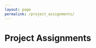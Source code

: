 ```yaml
---
layout: page
permalink: /project_assignments/
---
```


# Project Assignments

<!-- ## CGI Member Management System 
- Ian Carrillo
- Aleksandar Smith
- Miles Hamilton
- Ron Jiang
- POC: Anastasia Mokhon

## GenAI-powered Customer 360° View 
- Sean Lord
- Ellie Covitz
- Aryan Gaikwad
- POC: Praveen Sone

## Integrating MuJoCo Physics Simulator with FEAGI for Real-Time Neuromorphic Control of Simulated Robots 
- Deekshita Behara	
- Apostoli Karpouzis	
- Joel Prebish	
- Christopher Trent-Davis
- POC: Mohammad Nadji

## Developing a simple 3D TurtleBot Simulation with Swappable Maze Scenes and FEAGI Playground Integration in Godot Game Engine 
- Owen Aherne	
- Andrew Amilcar	
- Xiaocheng Ma
- POC: Mohammad Nadji

## Developing an AI Model for Gesture Recognition Using FEAGI 
- Shawn Li	
- Zhexi Wu	
- Minhal Khan
- POC: Mohammad Nadji

## Developing a Neuromorphic Model for Imitation Learning Using FEAGI 
- Zac Chen
- Mason Gobat
- POC: Mohammad Nadji

## Machine Learning Based Predictive Modeling of Bacterial Pathogens with Stony Coral Tissue Loss Disease 
- Aidan McComsey
- Jack Veith
- POC: Stephanie Rosales

## Pittsburgh Radio Rosary and Consecration Interactive Prayer Service 
- Drew Puszko	
- Justin Zheng
- POC: John DePasquale

## StudentPaths and Concept Progression Maps Deployment 
- Katelyn Donaty
- Yuxuan Zhou
- David Simpkins
- POC: Nathan Ong and Daniel Mosse

## Digital Literacy for Returning Community Members 
- Kittrick Danzeisen	
- Christian Lester	
- Enyinna Ukattah	
- Violet Zhou
- POC: Aakash Gautam

## Web-Configurable Bot for Discord 
- Alexander Fleming	
- Rylan Kauffman	
- Cameron Mickey	
- Hayden Goughenour-Hughes
- POC: Luís Oliveira

## RF-based Ranging for Relative Localization 
- Owen Capell	
- Alexander Haurin	
- David Pultynovich
- POC: Luís Oliveira

## TeachTech Toolkit 
- David Happe	
- Brandon McCoy
- POC: Nadine von Frankenberg -->

